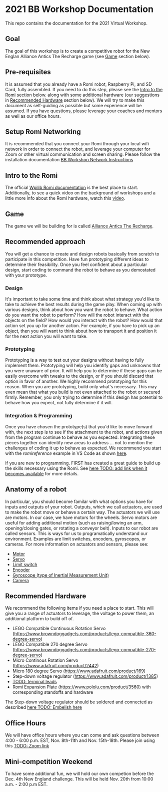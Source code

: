 # **2021 BB Workshop Documentation**
This repo contains the documentation for the 2021 Virtual Workshop. 

## Goal
The goal of this workshop is to create a competitive robot for the New Englan Alliance Antics The Recharge game (see [Game](#Game) section below).

## Pre-requisites
It is assumed that you already have a Romi robot, Raspberry Pi, and SD Card, fully assembled. If you need to do this step, please see the [Intro to the Romi](#IntroRomi) section below. along with some additional hardware (our suggestions in [Recommended Hardware](#RecommendedHardware) section below). We will try to make this document as self-guiding as possible but some experience will be assumed. If you have questions, please leverage your coaches and mentors as well as our office hours.

## Setup Romi Networking
It is recommended that you connect your Romi through your local wifi network in order to connect the robot, and leverage your computer for Zoom or other virtual communication and screen sharing. Please follow the installation documentation [BB Workshop Network Instructions](./BB%20Workshop%20Network%20Instructions.md)

## <a name="IntroRomi"></a>Intro to the Romi
The official [Wpilib Romi documentation](https://docs.wpilib.org/en/stable/docs/romi-robot/index.html) is the best place to start. Additionally, to see a quick video on the background of workshops and a little more info about the Romi hardware, watch this [video](https://www.youtube.com/watch?v=W3hX-cEsVwM&t=1207s). 

## <a name="Game"></a>Game
The game we will be building for is called [Alliance Antics The Recharge](https://wpilib.org/blog/alliance-antics-the-recharge). 

## Recommended approach
You will get a chance to create and design robots basically from scratch to participate in this competition. Have fun prototyping different ideas to determine their feasibility. Once you feel confident about a particular design, start coding to command the robot to behave as you demostated with your prototype.

### Design
It's important to take some time and think about what strategy you'd like to take to achieve the best results during the game play. When coming up with various designs, think about how you want the robot to behave. What action do you want the robot to perform? How will the robot interact with the objects on the field? How would you interact with the robot? How would that action set you up for another action. For example, if you have to pick up an object, then you will want to think about how to transport it and position it for the next action you will want to take.

### Prototyping
Prototyping is a way to test out your designs without having to fully implement them. Prototyping will help you identify gaps and unknowns that you were unaware of prior. It will help you to determine if these gaps can be easily overcome with tweaks to the design, or if you should discard that option in favor of another. We highly recommend prototyping for this reason. When you are prototyping, build only what's necessary. This may even mean that what you build is not even attached to the robot or secured firmly. Remember, you only trying to determine if this design has potential to behave how you expect, not fully determine if it will.

### Integration & Programming
Once you have chosen the prototype(s) that you'd like to move forward with, the next step is to see if the attachment to the robot, and actions given from the program continue to behave as you expected. Integrating these pieces together can identify new areas to address ... not to mention the challenges of coding it up to behave as expected. We recommend you start with the *romireference* example in VS Code as shown [here](https://docs.wpilib.org/en/stable/docs/romi-robot/programming-romi.html).

If you are new to programming. FIRST has created a great guide to build up the skills necessary using the Romi. See [here TODO: add link when it becomes available](https://www.firstinspires.org/robotics/frc/blog/2021-skill-building-update-intro-to-programming-module) for more details.

## Anatomy of a robot
In particular, you should become familar with what options you have for inputs and outputs of your robot. Outputs, which we call actuators, are used to make the robot move or behave a certain way. The actuators we will use are motors. In our case, we have motors for the wheels. Servo motors are useful for adding additional motion (such as raising/lowing an arm, opening/closing gates, or rotating a conveyor belt). Inputs to our robot are called sensors. This is ways for us to programatically understand our environment. Examples are limit switches, encoders, gyroscopes, or cameras. For more information on actuators and sensors, please see:
- [Motor](https://en.wikipedia.org/wiki/Electric_motor)
- [Servo](https://en.wikipedia.org/wiki/Servomotor)
- [Limit switch](https://en.wikipedia.org/wiki/Limit_switch)
- [Encoder](https://en.wikipedia.org/wiki/Rotary_encoder)
- [Gyroscope (type of Inertial Measurement Unit)](https://en.wikipedia.org/wiki/Gyroscope)
- [Camera](https://en.wikipedia.org/wiki/Computer_vision)

## <a name="RecommendedHardware"></a>Recommended Hardware
We recommend the following items if you need a place to start. This will give you a range of actuators to leverage, the voltage to power them, an additional platform to build off of.

- LEGO Compatible Continuous Rotation Servo (https://www.browndoggadgets.com/products/lego-compatible-360-degree-servo)
- LEGO Compatible 270 degree Servo (https://www.browndoggadgets.com/products/lego-compatible-270-degree-servo)
- Micro Continous Rotation Servo (https://www.adafruit.com/product/2442)
- Micro 180 degree Servo (https://www.adafruit.com/product/169)
- Step-down voltage regulator (https://www.adafruit.com/product/1385)
- [TODO: terminal leads]()
- Romi Expansion Plate (https://www.pololu.com/product/3560) with corresponding standoffs and hardware

The Step-down voltage regulator should be soldered and connected as described [here TODO: Embelish here](https://github.com/bb-frc-workshops/romi-examples/blob/main/simpleArm/README.md#setting-up-the-voltage-regulator-input)

## Office Hours
We will have office hours where you can come and ask questions between 4:00 - 6:00 p.m. EST, Nov. 8th-11th and Nov. 15th-18th. Please join using this [TODO: Zoom link]()

## Mini-competition Weekend
To have some additional fun, we will hold our own competion before the Dec. 4th New England challenge. This will be held Nov. 20th from 10:00 a.m. - 2:00 p.m EST.